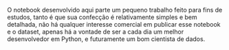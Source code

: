 O notebook desenvolvido aqui parte um pequeno trabalho feito para fins de estudos, tanto é que sua confecção é relativamente simples e bem detalhada, não há qualquer interesse comercial em publicar esse notebook e o dataset, apenas há a vontade de ser a cada dia um melhor desenvolvedor em Python, e futuramente um bom cientista de dados.

